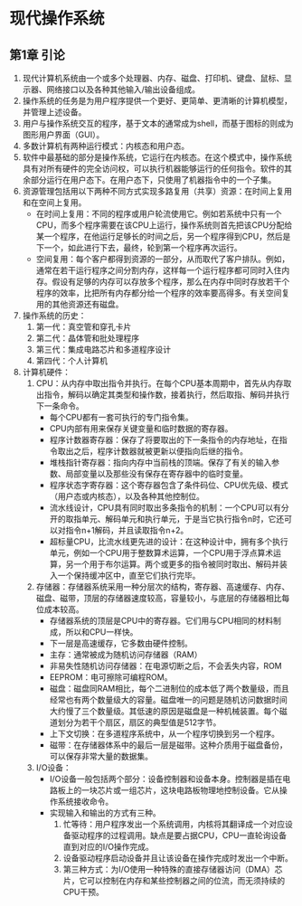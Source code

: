 # 现代操作系统

## 第1章 引论

1. 现代计算机系统由一个或多个处理器、内存、磁盘、打印机、键盘、鼠标、显示器、网络接口以及各种其他输入/输出设备组成。
2. 操作系统的任务是为用户程序提供一个更好、更简单、更清晰的计算机模型，并管理上述设备。
3. 用户与操作系统交互的程序，基于文本的通常成为shell，而基于图标的则成为图形用户界面（GUI）。
4. 多数计算机有两种运行模式：内核态和用户态。
5. 软件中最基础的部分是操作系统，它运行在内核态。在这个模式中，操作系统具有对所有硬件的完全访问权，可以执行机器能够运行的任何指令。软件的其余部分运行在用户态下。在用户态下，只使用了机器指令中的一个子集。
6. 资源管理包括用以下两种不同方式实现多路复用（共享）资源：在时间上复用和在空间上复用。
    - 在时间上复用：不同的程序或用户轮流使用它。例如若系统中只有一个CPU，而多个程序需要在该CPU上运行，操作系统则首先把该CPU分配给某一个程序，在他运行足够长的时间之后，另一个程序得到CPU，然后是下一个，如此进行下去，最终，轮到第一个程序再次运行。
    - 空间复用：每个客户都得到资源的一部分，从而取代了客户排队。例如，通常在若干运行程序之间分割内存，这样每一个运行程序都可同时入住内存。假设有足够的内存可以存放多个程序，那么在内存中同时存放若干个程序的效率，比把所有内存都分给一个程序的效率要高得多。有关空间复用的其他资源还有磁盘。
7. 操作系统的历史：
    1. 第一代：真空管和穿孔卡片
    2. 第二代：晶体管和批处理程序
    3. 第三代：集成电路芯片和多道程序设计
    4. 第四代：个人计算机
8. 计算机硬件：
    1. CPU：从内存中取出指令并执行。在每个CPU基本周期中，首先从内存取出指令，解码以确定其类型和操作数，接着执行，然后取指、解码并执行下一条命令。
        - 每个CPU都有一套可执行的专门指令集。
        - CPU内部有用来保存关键变量和临时数据的寄存器。
        - 程序计数器寄存器：保存了将要取出的下一条指令的内存地址，在指令取出之后，程序计数器就被更新以便指向后继的指令。
        - 堆栈指针寄存器：指向内存中当前栈的顶端。保存了有关的输入参数、局部变量以及那些没有保存在寄存器中的临时变量。
        - 程序状态字寄存器：这个寄存器包含了条件码位、CPU优先级、模式（用户态或内核态），以及各种其他控制位。
        - 流水线设计，CPU具有同时取出多条指令的机制：一个CPU可以有分开的取指单元、解码单元和执行单元，于是当它执行指令n时，它还可以对指令n+1解码，并且读取指令n+2。
        - 超标量CPU，比流水线更先进的设计：在这种设计中，拥有多个执行单元，例如一个CPU用于整数算术运算，一个CPU用于浮点算术运算，另一个用于布尔运算。两个或更多的指令被同时取出、解码并装入一个保持缓冲区中，直至它们执行完毕。
    2. 存储器：存储器系统采用一种分层次的结构，寄存器、高速缓存、内存、磁盘、磁带，顶层的存储器速度较高，容量较小，与底层的存储器相比每位成本较高。
        - 存储器系统的顶层是CPU中的寄存器。它们用与CPU相同的材料制成，所以和CPU一样快。
        - 下一层是高速缓存，它多数由硬件控制。
        - 主存：通常被成为随机访问存储器（RAM）
        - 非易失性随机访问存储器：在电源切断之后，不会丢失内容，ROM
        - EEPROM：电可擦除可编程ROM。
        - 磁盘：磁盘同RAM相比，每个二进制位的成本低了两个数量级，而且经常也有两个数量级大的容量。磁盘唯一的问题是随机访问数据时间大约慢了三个数量级。其低速的原因是磁盘是一种机械装置。每个磁道划分为若干个扇区，扇区的典型值是512字节。
        - 上下文切换：在多道程序系统中，从一个程序切换到另一个程序。
        - 磁带：在存储器体系中的最后一层是磁带。这种介质用于磁盘备份，可以保存非常大量的数据集。
    3. I/O设备：
        - I/O设备一般包括两个部分：设备控制器和设备本身。控制器是插在电路板上的一块芯片或一组芯片，这块电路板物理地控制设备。它从操作系统接收命令。
        - 实现输入和输出的方式有三种。
            1. 忙等待：用户程序发出一个系统调用，内核将其翻译成一个对应设备驱动程序的过程调用。缺点是要占据CPU，CPU一直轮询设备直到对应的I/O操作完成。
            2. 设备驱动程序启动设备并且让该设备在操作完成时发出一个中断。
            3. 第三种方式：为I/O使用一种特殊的直接存储器访问（DMA）芯片，它可以控制在内存和某些控制器之间的位流，而无须持续的CPU干预。